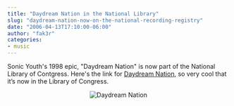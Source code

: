 ```yaml
---
title: "Daydream Nation in the National Library"
slug: "daydream-nation-now-on-the-national-recording-registry"
date: "2006-04-13T17:10:00-06:00"
author: "fak3r"
categories:
- music
---
```


Sonic Youth's 1998 epic, "Daydream Nation" is now part of the National Library of Contgress. Here's the link for [Daydream Nation](https://www.loc.gov/programs/static/national-recording-preservation-board/documents/daydream%20nation.pdf), so very cool that it’s now in the Library of Congress.


<div align="center"><img src="/2006/daydream-nation.jpg" alt="Daydream Nation"></div>

